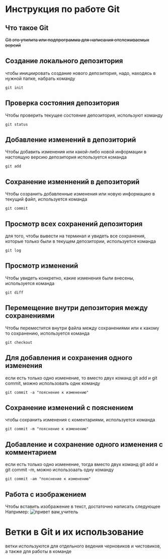 # **Инструкция по работе Git** #

## Что такое Git
~~Git это утилита или подпрограмма для написания отслеживаемых версий~~
## Создание локального депозитория
чтобы инициировать создание нового депозитория, надо, находясь в нужной папке, набрать команду

    git init

## Проверка состояния депозитория

Чтобы проверить текущее состояние депозитория, используют команду

    git status
## Добавление изменений в депозиторий
Чтобы добавить изменения или какой-либо новой информации в настоящую версию депозитория используется команда

    git add
## Сохранение изменнений в депозиторий
Чтобы созранить добавленные изменения или новую информацию в текущий файл, используется команда

    git commit
## Просмотр всех сохранений депозитория
для того, чтобы вывести на терминал и увидеть все сохранения, которые только были в текущем депозитории, используется команда

    git log
## Просмотр изменений
Чтобы увидеть конкретно, какие изменения были внесены, используется команда

    git diff
## Перемещение внутри депозитория между сохранениями
Чтобы переместится внутри файла между сохранениями или к какому то сохранению, используется команда

    git checkout
## Для добавления и сохранения одного изменения
если есть только одно изменение, то вместо двух команд git add и git commit, можно использовать однк команду

    git commit -a "пояснение к изменению"
## Сохранение изменений с пояснением
чтобы сохранить изменения с коментариями, используется команда

    git commit -m "пояснение к изменению"
## Добавление и сохранение одного изменения с комментарием
если есть только одно изменение, тогда вместо двух команд git add и git commit -m, можно использоаать одну команду

    git commit -am "пояснение к изменению"

## Работа с изображением
Чтобы вставить изображение в текст, достаточно написать следующее
![]()
Например:
![привет вам,учитель](scale_1200.png)

# Ветки в Git и их использование
ветки используются для отдельного ведения черновиков и чистовиков, а также для работы в команде